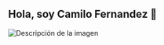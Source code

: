 ## Hola, soy Camilo Fernandez 👋
![Descripción de la imagen]([URL-de-la-imagen](https://github.com/MapacheRaro/MapacheRaro/blob/main/Banner%20machapa.jpg?raw=true))

  


